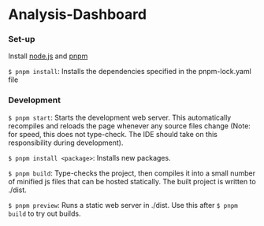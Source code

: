 # Analysis-Dashboard

### Set-up
Install [node.js](https://nodejs.org/en/download) and [pnpm](https://pnpm.io/installation)

`$ pnpm install`: Installs the dependencies specified in the pnpm-lock.yaml file

### Development
`$ pnpm start`: Starts the development web server. This automatically recompiles and reloads the page whenever any
    source files change (Note: for speed, this does not type-check. The IDE should take on this responsibility during 
    development).

`$ pnpm install <package>`: Installs new packages.

`$ pnpm build`: Type-checks the project, then compiles it into a small number of minified js files that can be hosted 
    statically. The built project is written to ./dist.

`$ pnpm preview`: Runs a static web server in ./dist. Use this after `$ pnpm build` to try out builds.
